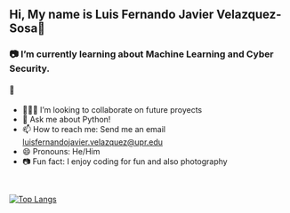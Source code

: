 ## Hi, My name is Luis Fernando Javier Velazquez-Sosa👋

### 📷 I’m currently learning about Machine Learning and Cyber Security.
#### 🔭 

- 👨🏼‍💻 I’m looking to collaborate on future proyects
- 💬 Ask me about Python!
- 📫 How to reach me: Send me an email luisfernandojavier.velazquez@upr.edu
- 😄 Pronouns: He/Him
- 📷 Fun fact: I enjoy coding for fun and also photography
<br>

[![Top Langs](https://github-readme-stats.vercel.app/api/top-langs/?username=l-velazquez&layout=compact)](https://github.com/l-velazquez/github-readme-stats)